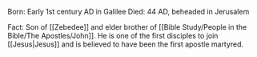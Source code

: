 Born: Early 1st century AD in Galilee
Died: 44 AD, beheaded in Jerusalem

Fact: Son of [[Zebedee]] and elder brother of [[Bible Study/People in the Bible/The Apostles/John]]. He is one of the first disciples to join [[Jesus|Jesus]] and is believed to have been the first apostle martyred.